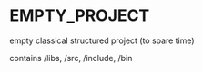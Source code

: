 # EMPTY_PROJECT
empty classical structured project (to spare time)

contains /libs, /src, /include, /bin
